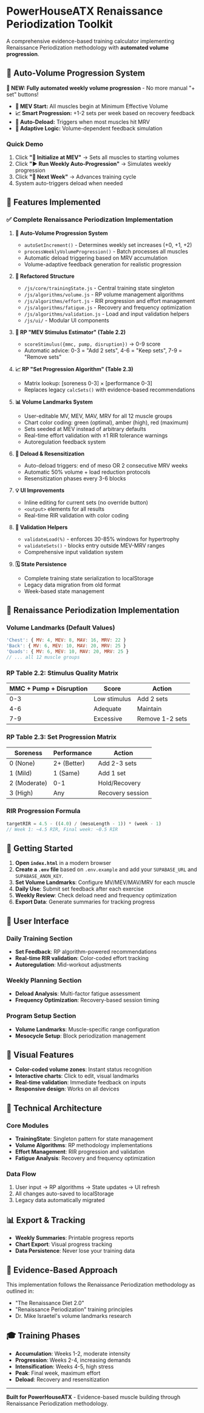 # PowerHouseATX Renaissance Periodization Toolkit

A comprehensive evidence-based training calculator implementing Renaissance Periodization methodology with **automated volume progression**.

## 🤖 Auto-Volume Progression System

**🎉 NEW: Fully automated weekly volume progression** - No more manual "+ set" buttons!

- **🎯 MEV Start:** All muscles begin at Minimum Effective Volume
- **📈 Smart Progression:** +1-2 sets per week based on recovery feedback
- **🛑 Auto-Deload:** Triggers when most muscles hit MRV
- **🧠 Adaptive Logic:** Volume-dependent feedback simulation

### Quick Demo
1. Click **"🎯 Initialize at MEV"** → Sets all muscles to starting volumes
2. Click **"▶️ Run Weekly Auto-Progression"** → Simulates weekly progression
3. Click **"📅 Next Week"** → Advances training cycle
4. System auto-triggers deload when needed

## 🎯 Features Implemented

### ✅ Complete Renaissance Periodization Implementation

1. **🤖 Auto-Volume Progression System**
   - `autoSetIncrement()` - Determines weekly set increases (+0, +1, +2)
   - `processWeeklyVolumeProgression()` - Batch processes all muscles
   - Automatic deload triggering based on MRV accumulation
   - Volume-adaptive feedback generation for realistic progression

2. **📁 Refactored Structure**
   - `/js/core/trainingState.js` - Central training state singleton
   - `/js/algorithms/volume.js` - RP volume management algorithms
   - `/js/algorithms/effort.js` - RIR progression and effort management
   - `/js/algorithms/fatigue.js` - Recovery and frequency optimization
   - `/js/algorithms/validation.js` - Load and input validation helpers
   - `/js/ui/` - Modular UI components

3. **🔢 RP "MEV Stimulus Estimator" (Table 2.2)**
   - `scoreStimulus({mmc, pump, disruption})` → 0-9 score
   - Automatic advice: 0-3 = "Add 2 sets", 4-6 = "Keep sets", 7-9 = "Remove sets"

4. **📈 RP "Set Progression Algorithm" (Table 2.3)**
   - Matrix lookup: [soreness 0-3] × [performance 0-3]
   - Replaces legacy `calcSets()` with evidence-based recommendations

5. **📊 Volume Landmarks System**
   - User-editable MV, MEV, MAV, MRV for all 12 muscle groups
   - Chart color coding: green (optimal), amber (high), red (maximum)
   - Sets seeded at MEV instead of arbitrary defaults
   - Real-time effort validation with ±1 RIR tolerance warnings
   - Autoregulation feedback system

6. **🛑 Deload & Resensitization**
   - Auto-deload triggers: end of meso OR 2 consecutive MRV weeks
   - Automatic 50% volume + load reduction protocols
   - Resensitization phases every 3-6 blocks

7. **💡 UI Improvements**
   - Inline editing for current sets (no override button)
   - `<output>` elements for all results
   - Real-time RIR validation with color coding

8. **📜 Validation Helpers**
   - `validateLoad(%)` - enforces 30-85% windows for hypertrophy
   - `validateSets()` - blocks entry outside MEV-MRV ranges
   - Comprehensive input validation system

9. **🗓 State Persistence**
   - Complete training state serialization to localStorage
   - Legacy data migration from old format
   - Week-based state management

## 🧬 Renaissance Periodization Implementation

### Volume Landmarks (Default Values)
```javascript
'Chest': { MV: 4, MEV: 8, MAV: 16, MRV: 22 }
'Back': { MV: 6, MEV: 10, MAV: 20, MRV: 25 }
'Quads': { MV: 6, MEV: 10, MAV: 20, MRV: 25 }
// ... all 12 muscle groups
```

### RP Table 2.2: Stimulus Quality Matrix
| MMC + Pump + Disruption | Score | Action |
|-------------------------|-------|---------|
| 0-3 | Low stimulus | Add 2 sets |
| 4-6 | Adequate | Maintain |
| 7-9 | Excessive | Remove 1-2 sets |

### RP Table 2.3: Set Progression Matrix
| Soreness | Performance | Action |
|----------|-------------|---------|
| 0 (None) | 2+ (Better) | Add 2-3 sets |
| 1 (Mild) | 1 (Same) | Add 1 set |
| 2 (Moderate) | 0-1 | Hold/Recovery |
| 3 (High) | Any | Recovery session |

### RIR Progression Formula
```javascript
targetRIR = 4.5 - ((4.0) / (mesoLength - 1)) * (week - 1)
// Week 1: ~4.5 RIR, Final week: ~0.5 RIR
```

## 🚀 Getting Started

1. **Open `index.html`** in a modern browser
2. **Create a `.env` file** based on `.env.example` and add your `SUPABASE_URL` and `SUPABASE_ANON_KEY`.
3. **Set Volume Landmarks**: Configure MV/MEV/MAV/MRV for each muscle
4. **Daily Use**: Submit set feedback after each exercise
5. **Weekly Review**: Check deload need and frequency optimization
6. **Export Data**: Generate summaries for tracking progress

## 📱 User Interface

### Daily Training Section
- **Set Feedback**: RP algorithm-powered recommendations
- **Real-time RIR validation**: Color-coded effort tracking
- **Autoregulation**: Mid-workout adjustments

### Weekly Planning Section
- **Deload Analysis**: Multi-factor fatigue assessment
- **Frequency Optimization**: Recovery-based session timing

### Program Setup Section
- **Volume Landmarks**: Muscle-specific range configuration
- **Mesocycle Setup**: Block periodization management

## 🎨 Visual Features

- **Color-coded volume zones**: Instant status recognition
- **Interactive charts**: Click to edit, visual landmarks
- **Real-time validation**: Immediate feedback on inputs
- **Responsive design**: Works on all devices

## 🔧 Technical Architecture

### Core Modules
- **TrainingState**: Singleton pattern for state management
- **Volume Algorithms**: RP methodology implementations
- **Effort Management**: RIR progression and validation
- **Fatigue Analysis**: Recovery and frequency optimization

### Data Flow
1. User input → RP algorithms → State updates → UI refresh
2. All changes auto-saved to localStorage
3. Legacy data automatically migrated

## 📊 Export & Tracking

- **Weekly Summaries**: Printable progress reports
- **Chart Export**: Visual progress tracking
- **Data Persistence**: Never lose your training data

## 🔬 Evidence-Based Approach

This implementation follows the Renaissance Periodization methodology as outlined in:
- "The Renaissance Diet 2.0" 
- "Renaissance Periodization" training principles
- Dr. Mike Israetel's volume landmarks research

## 🎓 Training Phases

- **Accumulation**: Weeks 1-2, moderate intensity
- **Progression**: Weeks 2-4, increasing demands  
- **Intensification**: Weeks 4-5, high stress
- **Peak**: Final week, maximum effort
- **Deload**: Recovery and resensitization

---

**Built for PowerHouseATX** - Evidence-based muscle building through Renaissance Periodization methodology.

